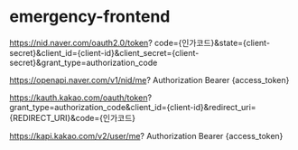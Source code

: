 # emergency-frontend

<!-- 네이버 로그인 토큰 발급 -->
<!-- 1번 입력 순서 상관X -->
<!-- 1. Param -->
https://nid.naver.com/oauth2.0/token?
code={인가코드}&state={client-secret}&client_id={client-id}&client_secret={client-secret}&grant_type=authorization_code

<!-- 2. Header -->
https://openapi.naver.com/v1/nid/me?
Authorization Bearer {access_token}

<!-- 카카오 로그인 토큰 발급 -->
<!-- 1. -->
https://kauth.kakao.com/oauth/token?
grant_type=authorization_code&client_id={client-id}&redirect_uri={REDIRECT_URI}&code={인가코드}

<!-- 2. -->
https://kapi.kakao.com/v2/user/me?
Authorization Bearer {access_token}